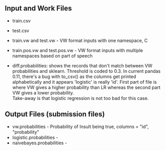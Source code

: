 Input and Work Files
-----------------------
  - train.csv
  - test.csv
  
  - train.vw and test.vw - VW format inputs with one namespace, C
  - train.pos.vw and test.pos.vw - VW format inputs with multiple namespaces based on part of speech

  - diff.probabilities: shows the records that don't match between VW probabilities and sklearn. Threshold is coded to 0.3. In current pandas 0.11, there's a bug with to_csv() as the columns get printed alphabetically and it appears 'logistic' is really 'id'. First part of file is where VW gives a higher probability than LR whereas the second part VW gives a lower probability.  
 Take-away is that logistic regression is not too bad for this case.

Output Files (submission files)
-----------------------
  - vw.probabilities - Probability of Insult being true, columns = "id", "probability"
  - logistic.probabilities - 
  - naivebayes.probabilities -
